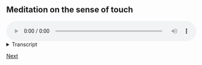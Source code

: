 
## Meditation on the sense of touch


<audio controls style="width: 100%; max-width: 600px;">
    <source src="assets/audio/6. Sense of Touch.mp3" type="audio/mpeg">
</audio>



<details>
<summary>Transcript</summary>

Let's spend a little time with the fifth sense, the sense of touch. 

Bring your attention to the tactile field, this world of tangible sensations coming from nerve ending throughout your body, all the information coming through the body channel.  

If you're sitting down, you can close your eyes. This will help to bring the bodily sensations into focus.

It doesn't matter so much what you're feeling, the important thing is to know, right now the experience is of 'feeling', 'sensations', 'body channel'. There is a somatic experience happening.

---

All the different sensations that you feel in your body are part of the field of touch.

Focus on the act of feeling, the fact of feeling sensations, this whole field of tactile experience. 

---

Right now, physical sensations are happening. Give your full attention to the sense of touch. 

---

It doesn't matter if the sensations are strong or subtle, pleasant or unpleasant, quickly disappearing or long-lasting, just keep being aware of them as sensations. This is a bodily experience.  

---

When your mind wanders off into thought, come back to this ever present field of physical sensations.  

---

Notice how active this domain of physical sensations is, compared to smell or taste, how filled with continuous sensations the body is, there is always something happening somewhere in the body. 

This is probably the most reliable meditation object, for beginners and advanced yogis alike, as there is always physical sensation to be felt. Perhaps this is the reason that the very first foundation of mindfulness is *kāyānupassanā*, following the experience of having a body. It is always available to be experienced. 

---

Feeling the body is always available to awareness. If you're alive, you're breathing, which creates sensations. Gravity is always pushing the body towards the earth, creating sensations wherever the body is making contact with a surface beneath it. These two things are always directly tangible through the sense of touch.

---

There is always sensation to be experienced when the body comes into contact with any physical object, including itself. You just need to tune in to sensation, and it's always there.

---

If you are easily distracted, just mentally note to yourself, "feeling", "this is physical sensation", "touch", "body channel", or whatever language is useful to you. Noting or labelling can be very helpful in the beginning to anchor the mind to the current task.

---

Notice the types of objects in the field of touch - vibrating, throbbing, tingling, tickling, flowing, fluttering, itching, numbness, pinching, pulling, pushing, pricking, pulsating, rippling, radiating, aching, paining, stabbing, stinging, soothing ... so many types of sensation, all just physical sensations, part of the field of touch, experience-able through the body channel. 

---

Notice the sensations at all the points of contact, where one part of the body is touching another, or the body is touching some other physical object, your clothes, cushion, or the ground.

---

If you're sitting, notice where your hands or arms are touching the legs, where the butt is touching the cushion beneath it, where the legs are touching each other, where the feet are touching the ground. If you're walking, notice the sensation where your feet touch on the earth.

---

Be very still for a moment. Stop moving entirely. Notice all the sensations that the body generates itself, without any movement. 

---

Notice the range of the sense of touch. It is quite strictly limited to the body.

---

Notice how sensation are prominent in certain areas of the body, the face, eyes, cheeks, lips, and scalp, the hands, the chest, the stomach area, the buttocks, the legs. 

---

Notice how sensations are difficult to discern or even absent in other parts of the body.

---

Notice how physical sensations come out of nowhere, occupy your attention, change, and disappear, replaced by the next sensation which grabs your attention.  

---

There is a lot of change happening within physical sensation, this is very obvious from the beginning, and only increases with attention. You have very little control over these small, relentless changes in the body, which manifest as some sensation or another.  

---

Keep coming back to this sense of touch, what it feels like to have a body, this entire field of body awareness. 


---

Give these sensations your full attention. This is what's called keeping the body in mind. 


</details>

 
 <a href="2.07 Sense of mind.html">Next</a>
 